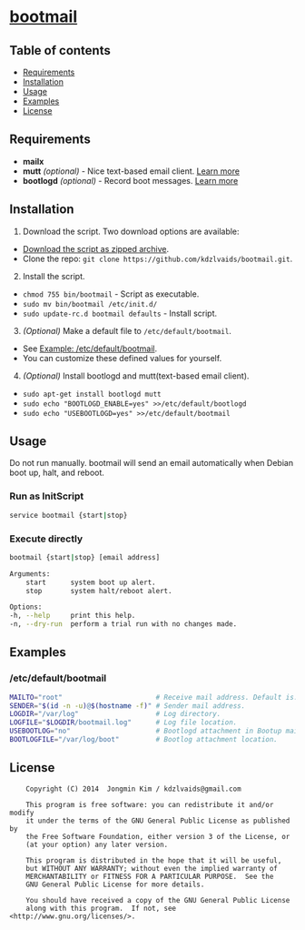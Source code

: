 # [bootmail](https://github.com/kdzlvaids/bootmail)

## Table of contents
 - [Requirements](#requirements)
 - [Installation](#installation)
 - [Usage](#usage)
 - [Examples](#examples)
 - [License](#license)

## Requirements
 - **mailx**
 - **mutt** *(optional)*  - Nice text-based email client. [Learn more](https://wiki.debian.org/Mutt)
 - **bootlogd** *(optional)*  - Record boot messages. [Learn more](https://wiki.debian.org/bootlogd)

## Installation
1. Download the script.
Two download options are available:
 - [Download the script as zipped archive](https://github.com/kdzlvaids/bootmail/archive/master.zip).
 - Clone the repo: `git clone https://github.com/kdzlvaids/bootmail.git`.
2. Install the script.
 - `chmod 755 bin/bootmail` - Script as executable.
 - `sudo mv bin/bootmail /etc/init.d/`
 - `sudo update-rc.d bootmail defaults` - Install script.
3. *(Optional)* Make a default file to `/etc/default/bootmail`.
 - See [Example: /etc/default/bootmail](#/etc/default/bootmail).
 - You can customize these defined values for yourself.
4. *(Optional)* Install bootlogd and mutt(text-based email client).
 - `sudo apt-get install bootlogd mutt`
 - `sudo echo "BOOTLOGD_ENABLE=yes" >>/etc/default/bootlogd`
 - `sudo echo "USEBOOTLOGD=yes" >>/etc/default/bootmail`

## Usage
Do not run manually. bootmail will send an email automatically when Debian boot up, halt, and reboot.
### Run as InitScript
```bash
service bootmail {start|stop}
```
### Execute directly
```bash
bootmail {start|stop} [email address]

Arguments:
    start      system boot up alert.
    stop       system halt/reboot alert.

Options:
-h, --help     print this help.
-n, --dry-run  perform a trial run with no changes made.
```

## Examples
### /etc/default/bootmail
```bash
MAILTO="root"                       # Receive mail address. Default is: 'root' in your local machine.
SENDER="$(id -n -u)@$(hostname -f)" # Sender mail address.
LOGDIR="/var/log"                   # Log directory.
LOGFILE="$LOGDIR/bootmail.log"      # Log file location.
USEBOOTLOG="no"                     # Bootlogd attachment in Bootup mail. You must install bootlogd using 'apt-get install bootlogd'.
BOOTLOGFILE="/var/log/boot"         # Bootlog attachment location.
```

## License
```
    Copyright (C) 2014  Jongmin Kim / kdzlvaids@gmail.com

    This program is free software: you can redistribute it and/or modify
    it under the terms of the GNU General Public License as published by
    the Free Software Foundation, either version 3 of the License, or
    (at your option) any later version.

    This program is distributed in the hope that it will be useful,
    but WITHOUT ANY WARRANTY; without even the implied warranty of
    MERCHANTABILITY or FITNESS FOR A PARTICULAR PURPOSE.  See the
    GNU General Public License for more details.

    You should have received a copy of the GNU General Public License
    along with this program.  If not, see <http://www.gnu.org/licenses/>.
```
